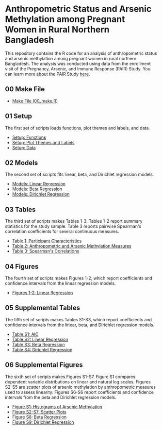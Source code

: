 # Anthropometric Status and Arsenic Methylation among Pregnant Women in Rural Northern Bangladesh

This repository contains the R code for an analysis of anthropometric status and arsenic methylation among pregnant women in rural northern Bangladesh. The analysis was conducted using data from the enrollment visit of the Pregnancy, Arsenic, and Immune Response (PAIR) Study. You can learn more about the PAIR Study [here](https://doi.org/10.1111/ppe.12949).

## 00 Make File

* [Make File (00_make.R)](00_make.R)

## 01 Setup

The first set of scripts loads functions, plot themes and labels, and data.

* [Setup: Functions](01A_setup_functions.R)
* [Setup: Plot Themes and Labels](01B_setup_themes.R)
* [Setup: Data](01C_setup_data.R)

## 02 Models

The second set of scripts fits linear, beta, and Dirichlet regression models.

* [Models: Linear Regression](02A_models_linear.R)
* [Models: Beta Regression](02B_models_beta.R)
* [Models: Dirichlet Regression](02C_models_dirichlet.R)

## 03 Tables

The third set of scripts makes Tables 1-3. Tables 1-2 report summary statistics for the study sample. Table 3 reports pairwise Spearman's correlation coefficients for several continuous measures.

* [Table 1: Participant Characteristics](03A_tbl1.R)
* [Table 2: Anthropometric and Arsenic Methylation Measures](03B_tbl2.R)
* [Table 3: Spearman's Correlations](03C_tbl3.R)

## 04 Figures

The fourth set of scripts makes Figures 1-2, which report coefficients and confidence intervals from the linear regression models.

* [Figures 1-2: Linear Regression](04A_fig1_fig2.R)

## 05 Supplemental Tables

The fifth set of scripts makes Tables S1-S3, which report coefficients and confidence intervals from the linear, beta, and Dirichlet regression models.

* [Table S1: AIC](05A_tblS1.R)
* [Table S2: Linear Regression](05B_tblS2.R)
* [Table S3: Beta Regression](05C_tblS3.R)
* [Table S4: Dirichlet Regression](05D_tblS4.R)

## 06 Supplemental Figures

The sixth set of scripts makes Figures S1-S7. Figure S1 compares dependent variable distributions on linear and natural log scales. Figures S2-S5 are scatter plots of arsenic methylation by anthropometric measures used to assess linearity. Figures S6-S6 report coefficients and confidence intervals from the beta and Dirichlet regression models.

* [Figure S1: Histograms of Arsenic Methylation](06A_figS1.R)
* [Figure S2-S7: Scatter Plots](06B_figS2_figS3_figS4_figS5.R)
* [Figure S8: Beta Regression](06C_figS6.R)
* [Figure S9: Dirichlet Regression](06D_figS7.R)



